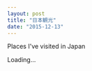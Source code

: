 ```yaml
---
layout: post
title: "日本観光"
date: "2015-12-13"
---
```

Places I've visited in Japan

<script type="text/javascript" src="https://www.google.com/jsapi"></script>
<script type="text/javascript">
    // https://developers.google.com/chart/interactive/docs/gallery/annotationchart
    // https://en.wikipedia.org/wiki/ISO_3166-2:JP
    google.load("visualization", "1");
    google.setOnLoadCallback(function() {
        var wrap = new google.visualization.ChartWrapper({
            'chartType': 'GeoChart',
            'dataTable': [
                ['都道府県', ''],
                ['JP-11', '埼玉県'],
                ['JP-12', '千葉県'],
                ['JP-13', '東京都'],
                ['JP-14', '神奈川県'],
                ['JP-15', '新潟県'],
                ['JP-23', '愛知県'],
                ['JP-26', '京都府'],
                ['JP-27', '大阪府'],
                ['JP-29', '奈良県'],
                ['JP-34', '広島県'],
                ['JP-35', '山口県'],
                ['JP-37', '香川県'],
                ['JP-38', '愛媛県'],
                ['JP-40', '福岡県'],
                ['JP-41', '佐賀県'],
                ['JP-42', '長崎県']
            ],
            'containerId': 'chart_div',
            'options': {
                region: 'JP',
                resolution: 'provinces'
            }
        });
        wrap.draw();
    });
</script>
<div id="chart_div" style="width:800px; height:400px">Loading...</div>

